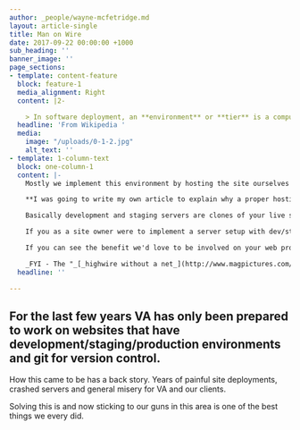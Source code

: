 ```yaml
---
author: _people/wayne-mcfetridge.md
layout: article-single
title: Man on Wire
date: 2017-09-22 00:00:00 +1000
sub_heading: ''
banner_image: ''
page_sections:
- template: content-feature
  block: feature-1
  media_alignment: Right
  content: |2-

    > In software deployment, an **environment** or **tier** is a computer system in which a computer program or software component is deployed and executed. In simple cases, such as developing and immediately executing a program on the same machine, there may be a single environment, but in industrial use the _development_ environment (where changes are originally made) and _production_ environment (what end users use) are separated; often with several stages in between. This structured release management process allows phased deployment (rollout), testing, and rollback in case of problems.
  headline: 'From Wikipedia '
  media:
    image: "/uploads/0-1-2.jpg"
    alt_text: ''
- template: 1-column-text
  block: one-column-1
  content: |-
    Mostly we implement this environment by hosting the site ourselves but sometimes we meet resistance from potential clients who want to keep control. We applaud that goal and don't mind working on other servers provided they have development/staging/production environments with git. :-)

    **I was going to write my own article to explain why a proper hosting setup is necessary from a site owners perspective but this** [**article**](http://chrislema.com/staging-environment/) **does a great job of it.**

    Basically development and staging servers are clones of your live site that users don't see. You do the work on dev and then test that work on the staging server so that when you push the changes live you can be certain that all will work as planned. Without this setup you are taking big risks no matter how small or routine the changes are. (Wordpress auto updates we are looking at you)

    If you as a site owner were to implement a server setup with dev/staging/production environments and git you would also attract a better class of developer. Experienced developers don't like to work without these tools and inexperienced cowboys won't want to work with them. I'd call that a win win.

    If you can see the benefit we'd love to be involved on your web project and if not then we wish you good luck.

    _FYI - The "_[_highwire without a net_](http://www.magpictures.com/manonwire/)_" did work out for the guy in the picture so its not all bad news._
  headline: ''

---
```

## For the last few years VA has only been prepared to work on websites that have development/staging/production environments and git for version control.

How this came to be has a back story. Years of painful site deployments, crashed servers and general misery for VA and our clients.

Solving this is and now sticking to our guns in this area is one of the best things we every did.